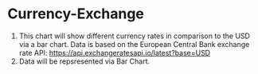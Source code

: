 # Currency-Exchange
1) This chart will show different currency rates in comparison to the USD via a bar chart. Data is based on the European Central Bank exchange rate API: https://api.exchangeratesapi.io/latest?base=USD
2) Data will be repsresented via Bar Chart.